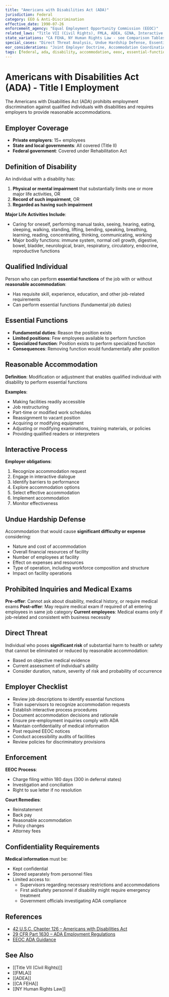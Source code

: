 ```yaml
---
title: "Americans with Disabilities Act (ADA)"
jurisdiction: Federal
category: EEO & Anti-Discrimination
effective_date: 1990-07-26
enforcement_agency: "Equal Employment Opportunity Commission (EEOC)"
related_laws: "Title VII (Civil Rights), FMLA, ADEA, GINA, Interactive Process, Medical Examinations, Reasonable Accommodations"
state_variations: "CA FEHA, NY Human Rights Law - see Comparison Tables"
special_cases: "Direct Threat Analysis, Undue Hardship Defense, Essential Functions"
eor_considerations: "Joint Employer Doctrine, Accommodation Coordination"
tags: [federal, ada, disability, accommodation, eeoc, essential-functions]
---
```


# Americans with Disabilities Act (ADA) - Title I Employment

The Americans with Disabilities Act (ADA) prohibits employment discrimination against qualified individuals with disabilities and requires employers to provide reasonable accommodations.

## Employer Coverage
- **Private employers**: 15+ employees
- **State and local governments**: All covered (Title II)
- **Federal government**: Covered under Rehabilitation Act

## Definition of Disability
An individual with a disability has:
1. **Physical or mental impairment** that substantially limits one or more major life activities, OR
2. **Record of such impairment**, OR
3. **Regarded as having such impairment**

**Major Life Activities Include**:
- Caring for oneself, performing manual tasks, seeing, hearing, eating, sleeping, walking, standing, lifting, bending, speaking, breathing, learning, reading, concentrating, thinking, communicating, working
- Major bodily functions: immune system, normal cell growth, digestive, bowel, bladder, neurological, brain, respiratory, circulatory, endocrine, reproductive functions

## Qualified Individual
Person who can perform **essential functions** of the job with or without **reasonable accommodation**:
- Has requisite skill, experience, education, and other job-related requirements
- Can perform essential functions (fundamental job duties)

## Essential Functions
- **Fundamental duties**: Reason the position exists
- **Limited positions**: Few employees available to perform function
- **Specialized function**: Position exists to perform specialized function
- **Consequences**: Removing function would fundamentally alter position

## Reasonable Accommodation
**Definition**: Modification or adjustment that enables qualified individual with disability to perform essential functions

**Examples**:
- Making facilities readily accessible
- Job restructuring
- Part-time or modified work schedules
- Reassignment to vacant position
- Acquiring or modifying equipment
- Adjusting or modifying examinations, training materials, or policies
- Providing qualified readers or interpreters

## Interactive Process
**Employer obligations**:
1. Recognize accommodation request
2. Engage in interactive dialogue
3. Identify barriers to performance
4. Explore accommodation options
5. Select effective accommodation
6. Implement accommodation
7. Monitor effectiveness

## Undue Hardship Defense
Accommodation that would cause **significant difficulty or expense** considering:
- Nature and cost of accommodation
- Overall financial resources of facility
- Number of employees at facility
- Effect on expenses and resources
- Type of operation, including workforce composition and structure
- Impact on facility operations

## Prohibited Inquiries and Medical Exams
**Pre-offer**: Cannot ask about disability, medical history, or require medical exams
**Post-offer**: May require medical exam if required of all entering employees in same job category
**Current employees**: Medical exams only if job-related and consistent with business necessity

## Direct Threat
Individual who poses **significant risk** of substantial harm to health or safety that cannot be eliminated or reduced by reasonable accommodation:
- Based on objective medical evidence
- Current assessment of individual's ability
- Consider duration, nature, severity of risk and probability of occurrence

## Employer Checklist
- Review job descriptions to identify essential functions
- Train supervisors to recognize accommodation requests
- Establish interactive process procedures
- Document accommodation decisions and rationale
- Ensure pre-employment inquiries comply with ADA
- Maintain confidentiality of medical information
- Post required EEOC notices
- Conduct accessibility audits of facilities
- Review policies for discriminatory provisions

## Enforcement
**EEOC Process**:
- Charge filing within 180 days (300 in deferral states)
- Investigation and conciliation
- Right to sue letter if no resolution

**Court Remedies**:
- Reinstatement
- Back pay
- Reasonable accommodation
- Policy changes
- Attorney fees

## Confidentiality Requirements
**Medical information** must be:
- Kept confidential
- Stored separately from personnel files
- Limited access to:
  - Supervisors regarding necessary restrictions and accommodations
  - First aid/safety personnel if disability might require emergency treatment
  - Government officials investigating ADA compliance

## References
- [42 U.S.C. Chapter 126 – Americans with Disabilities Act](https://www.govinfo.gov/content/pkg/USCODE-2021-title42/html/USCODE-2021-title42-chap126.htm)
- [29 CFR Part 1630 – ADA Employment Regulations](https://www.ecfr.gov/current/title-29/subtitle-B/chapter-XIV/part-1630)
- [EEOC ADA Guidance](https://www.eeoc.gov/laws/guidance/enforcement-guidance-disability-related-inquiries-and-medical-examinations-employees)

## See Also
- [[Title VII (Civil Rights)]]
- [[FMLA]]
- [[ADEA]]
- [[CA FEHA]]
- [[NY Human Rights Law]]